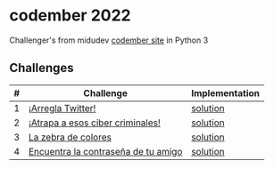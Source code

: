 # codember 2022
Challenger's from midudev [codember site](https://codember.dev/) in Python 3

## Challenges
| #   | Challenge                                                | Implementation                    |
| --- | -------------------------------------------------------- | --------------------------------- |
| 1   | [¡Arregla Twitter!](./challenger01/README.md)             | [solution](./challenger01/solution.py)|
| 2   | [¡Atrapa a esos ciber criminales!](./challenger01/README.md)   | [solution](./challenger02/solution.py)|
| 3   | [La zebra de colores](./challenger03/README.md)   | [solution](./challenger03/solution.py)|
| 4   | [Encuentra la contraseña de tu amigo](./challenger04/README.md)   | [solution](./challenger04/solution.py)|